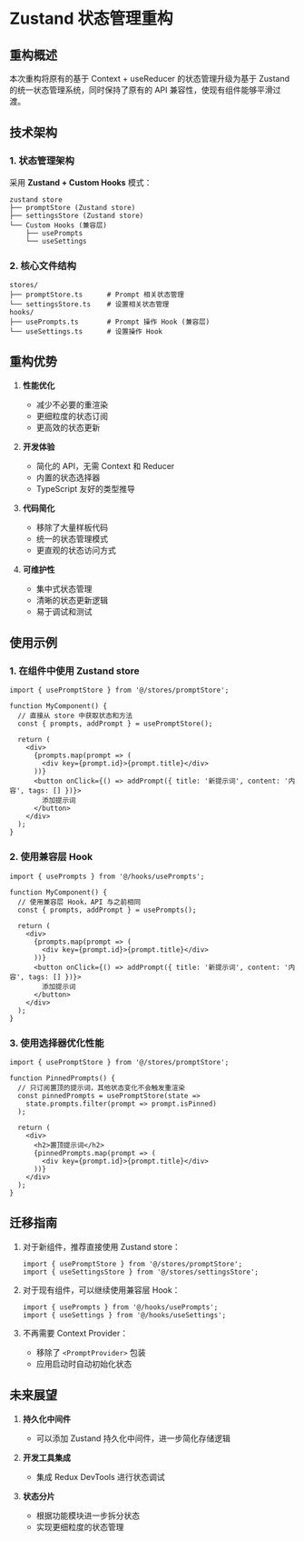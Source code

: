 # Zustand 状态管理重构

## 重构概述

本次重构将原有的基于 Context + useReducer 的状态管理升级为基于 Zustand 的统一状态管理系统，同时保持了原有的 API 兼容性，使现有组件能够平滑过渡。

## 技术架构

### 1. 状态管理架构

采用 **Zustand + Custom Hooks** 模式：

```
zustand store
├── promptStore (Zustand store)
├── settingsStore (Zustand store)
└── Custom Hooks (兼容层)
    ├── usePrompts
    └── useSettings
```

### 2. 核心文件结构

```
stores/
├── promptStore.ts      # Prompt 相关状态管理
└── settingsStore.ts    # 设置相关状态管理
hooks/
├── usePrompts.ts       # Prompt 操作 Hook (兼容层)
└── useSettings.ts      # 设置操作 Hook
```

## 重构优势

1. **性能优化**
   - 减少不必要的重渲染
   - 更细粒度的状态订阅
   - 更高效的状态更新

2. **开发体验**
   - 简化的 API，无需 Context 和 Reducer
   - 内置的状态选择器
   - TypeScript 友好的类型推导

3. **代码简化**
   - 移除了大量样板代码
   - 统一的状态管理模式
   - 更直观的状态访问方式

4. **可维护性**
   - 集中式状态管理
   - 清晰的状态更新逻辑
   - 易于调试和测试

## 使用示例

### 1. 在组件中使用 Zustand store

```tsx
import { usePromptStore } from '@/stores/promptStore';

function MyComponent() {
  // 直接从 store 中获取状态和方法
  const { prompts, addPrompt } = usePromptStore();
  
  return (
    <div>
      {prompts.map(prompt => (
        <div key={prompt.id}>{prompt.title}</div>
      ))}
      <button onClick={() => addPrompt({ title: '新提示词', content: '内容', tags: [] })}>
        添加提示词
      </button>
    </div>
  );
}
```

### 2. 使用兼容层 Hook

```tsx
import { usePrompts } from '@/hooks/usePrompts';

function MyComponent() {
  // 使用兼容层 Hook，API 与之前相同
  const { prompts, addPrompt } = usePrompts();
  
  return (
    <div>
      {prompts.map(prompt => (
        <div key={prompt.id}>{prompt.title}</div>
      ))}
      <button onClick={() => addPrompt({ title: '新提示词', content: '内容', tags: [] })}>
        添加提示词
      </button>
    </div>
  );
}
```

### 3. 使用选择器优化性能

```tsx
import { usePromptStore } from '@/stores/promptStore';

function PinnedPrompts() {
  // 只订阅置顶的提示词，其他状态变化不会触发重渲染
  const pinnedPrompts = usePromptStore(state => 
    state.prompts.filter(prompt => prompt.isPinned)
  );
  
  return (
    <div>
      <h2>置顶提示词</h2>
      {pinnedPrompts.map(prompt => (
        <div key={prompt.id}>{prompt.title}</div>
      ))}
    </div>
  );
}
```

## 迁移指南

1. 对于新组件，推荐直接使用 Zustand store：
   ```tsx
   import { usePromptStore } from '@/stores/promptStore';
   import { useSettingsStore } from '@/stores/settingsStore';
   ```

2. 对于现有组件，可以继续使用兼容层 Hook：
   ```tsx
   import { usePrompts } from '@/hooks/usePrompts';
   import { useSettings } from '@/hooks/useSettings';
   ```

3. 不再需要 Context Provider：
   - 移除了 `<PromptProvider>` 包装
   - 应用启动时自动初始化状态

## 未来展望

1. **持久化中间件**
   - 可以添加 Zustand 持久化中间件，进一步简化存储逻辑

2. **开发工具集成**
   - 集成 Redux DevTools 进行状态调试

3. **状态分片**
   - 根据功能模块进一步拆分状态
   - 实现更细粒度的状态管理
